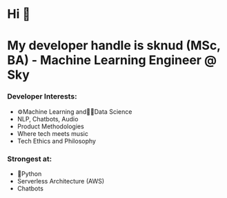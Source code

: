 # Hi 👋

# My developer handle is sknud (MSc, BA) - Machine Learning Engineer @ Sky

### Developer Interests:
- ⚙️Machine Learning and🧑‍🔬Data Science
- NLP, Chatbots, Audio
- Product Methodologies
- Where tech meets music
- Tech Ethics and Philosophy

### Strongest at:
- 🐍Python
- Serverless Architecture (AWS)
- Chatbots
